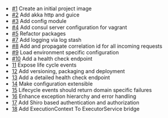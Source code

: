- [#1](https://github.com/allawala/service-chassis/issues/1) Create an initial project image
- [#2](https://github.com/allawala/service-chassis/issues/2) Add akka http and guice
- [#3](https://github.com/allawala/service-chassis/issues/3) Add config module
- [#4](https://github.com/allawala/service-chassis/issues/4) Add consul server configuration for vagrant
- [#5](https://github.com/allawala/service-chassis/issues/5) Refactor packages
- [#7](https://github.com/allawala/service-chassis/issues/7) Add logging via log stash
- [#8](https://github.com/allawala/service-chassis/issues/8) Add and propagate correlation id for all incoming requests
- [#9](https://github.com/allawala/service-chassis/issues/9) Load environment specific configuration
- [#10](https://github.com/allawala/service-chassis/issues/10) Add a health check endpoint
- [11](https://github.com/allawala/service-chassis/issues/11) Expose life cycle events
- [12](https://github.com/allawala/service-chassis/issues/12) Add versioning, packaging and deployment
- [13](https://github.com/allawala/service-chassis/issues/13) Add a detailed health check endpoint
- [14](https://github.com/allawala/service-chassis/issues/14) Make configuration extensible
- [15](https://github.com/allawala/service-chassis/issues/15) Lifecycle events should return domain specific failures
- [16](https://github.com/allawala/service-chassis/issues/16) Enhance exception hierarchy and error handling
- [17](https://github.com/allawala/service-chassis/issues/17) Add Shiro based authentication and authorization
- [18](https://github.com/allawala/service-chassis/issues/18) Add ExecutionContext To ExecutorService bridge